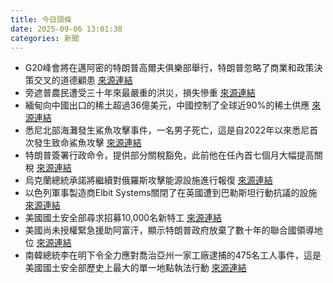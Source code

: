 ```yaml
---
title: 今日頭條
date: 2025-09-06 13:01:38
categories: 新聞            
---
```

- G20峰會將在邁阿密的特朗普高爾夫俱樂部舉行，特朗普忽略了商業和政策決策交叉的道德顧患 [來源連結](https://www.thehindu.com/news/international/trump-says-2026-g20-summit-will-be-held-at-his-miami-area-golf-club/article70018793.ece)
- 旁遮普農民遭受三十年來最嚴重的洪災，損失慘重 [來源連結](https://www.theguardian.com/world/2025/sep/06/everything-gone-punjabi-farmers-suffer-worst-floods-three-decades)
- 緬甸向中國出口的稀土超過36億美元，中國控制了全球近90%的稀土供應 [來源連結](https://asiatimes.com/2025/09/trumps-rare-earth-push-hits-a-chinese-wall-in-myanmar/)
- 悉尼北部海灘發生鯊魚攻擊事件，一名男子死亡，這是自2022年以來悉尼首次發生致命鯊魚攻擊 [來源連結](https://www.japantimes.co.jp/news/2025/09/06/asia-pacific/shark-kills-man-sydney/)
- 特朗普簽署行政命令，提供部分關稅豁免，此前他在任內首七個月大幅提高關稅 [來源連結](https://www.japantimes.co.jp/business/2025/09/06/economy/trump-tariff-exemption-order/)
- 烏克蘭總統承諾將繼續對俄羅斯攻擊能源設施進行報復 [來源連結](https://www.theguardian.com/world/2025/sep/06/ukraine-war-briefing-zelenskyy-vows-to-keep-up-retaliation-to-russias-attacks-on-energy-facilities)
- 以色列軍事製造商Elbit Systems關閉了在英國遭到巴勒斯坦行動抗議的設施 [來源連結](https://www.theguardian.com/world/2025/sep/06/israeli-arms-manufacturer-elbit-systems-closes-uk-facility-targeted-by-palestine-action)
- 美國國土安全部尋求招募10,000名新特工 [來源連結](https://www.theguardian.com/news/2025/sep/06/six-great-reads-syrias-reckoning-ices-uncle-sam-memes-and-school-whatsapp-hell)
- 美國尚未授權緊急援助阿富汗，顯示特朗普政府放棄了數十年的聯合國領導地位 [來源連結](https://www.japantimes.co.jp/news/2025/09/06/world/us-no-afghanistan-aid/)
- 南韓總統李在明下令全力應對喬治亞州一家工廠逮捕的475名工人事件，這是美國國土安全部歷史上最大的單一地點執法行動 [來源連結](https://www.japantimes.co.jp/news/2025/09/06/asia-pacific/politics/south-korea-us-immigration-raid/)



